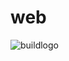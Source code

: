 # web
![buildlogo](https://user-images.githubusercontent.com/98794391/151916440-00f351c9-b93f-4b71-8ce4-2fe179f250fa.png)
